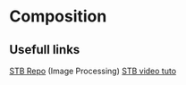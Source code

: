 # Composition

## Usefull links

[STB Repo](https://github.com/nothings/stb) (Image Processing)
[STB video tuto](https://www.youtube.com/watch?v=028GNYC32Rg)